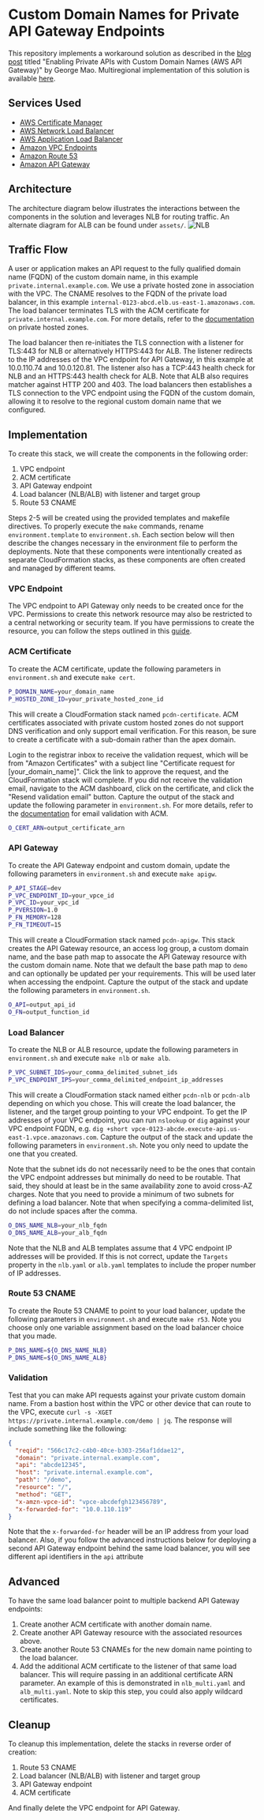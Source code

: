 # Custom Domain Names for Private API Gateway Endpoints
This repository implements a workaround solution as described in the [blog post](https://georgemao.medium.com/enabling-private-apis-with-custom-domain-names-aws-api-gateway-df1b62b0ba7c) titled "Enabling Private APIs with Custom Domain Names (AWS API Gateway)" by George Mao. Multiregional implementation of this solution is available [here](../multiregional-private-api/EADME.md).

## Services Used
* [AWS Certificate Manager](https://aws.amazon.com/certificate-manager/)
* [AWS Network Load Balancer](https://docs.aws.amazon.com/elasticloadbalancing/latest/network/introduction.html)
* [AWS Application Load Balancer](https://docs.aws.amazon.com/elasticloadbalancing/latest/application/introduction.html)
* [Amazon VPC Endpoints](https://docs.aws.amazon.com/vpc/latest/privatelink/vpc-endpoints.html)
* [Amazon Route 53](https://aws.amazon.com/route53/)
* [Amazon API Gateway](https://aws.amazon.com/api-gateway/)

## Architecture
The architecture diagram below illustrates the interactions between the components in the solution and leverages NLB for routing traffic. An alternate diagram for ALB can be found under `assets/`.
![NLB](assets/apigw_pcdn_nlb_200.png)

## Traffic Flow
A user or application makes an API request to the fully qualified domain name (FQDN) of the custom domain name, in this example `private.internal.example.com`. We use a private hosted zone in association with the VPC. The CNAME resolves to the FQDN of the private load balancer, in this example `internal-0123-abcd.elb.us-east-1.amazonaws.com`. The load balancer terminates TLS with the ACM certificate for `private.internal.example.com`. For more details, refer to the [documentation](https://docs.aws.amazon.com/Route53/latest/DeveloperGuide/hosted-zone-private-creating.html) on private hosted zones.

The load balancer then re-initiates the TLS connection with a listener for TLS:443 for NLB or alternatively HTTPS:443 for ALB. The listener redirects to the IP addresses of the VPC endpoint for API Gateway, in this example at 10.0.110.74 and 10.0.120.81. The listener also has a TCP:443 health check for NLB and an HTTPS:443 health check for ALB. Note that ALB also requires matcher against HTTP 200 and 403. The load balancers then establishes a TLS connection to the VPC endpoint using the FQDN of the custom domain, allowing it to resolve to the regional custom domain name that we configured.

## Implementation
To create this stack, we will create the components in the following order:
1. VPC endpoint
2. ACM certificate
3. API Gateway endpoint
4. Load balancer (NLB/ALB) with listener and target group
5. Route 53 CNAME

Steps 2-5 will be created using the provided templates and makefile directives. To properly execute the `make` commands, rename `environment.template` to `environment.sh`. Each section below will then describe the changes necessary in the environment file to perform the deployments. Note that these components were intentionally created as separate CloudFormation stacks, as these components are often created and managed by different teams.

### VPC Endpoint
The VPC endpoint to API Gateway only needs to be created once for the VPC. Permissions to create this network resource may also be restricted to a central networking or security team. If you have permissions to create the resource, you can follow the steps outlined in this [guide](https://docs.aws.amazon.com/apigateway/latest/developerguide/apigateway-private-apis.html#apigateway-private-api-create-interface-vpc-endpoint).

### ACM Certificate
To create the ACM certificate, update the following parameters in `environment.sh` and execute `make cert`.

```bash
P_DOMAIN_NAME=your_domain_name
P_HOSTED_ZONE_ID=your_private_hosted_zone_id
```

This will create a CloudFormation stack named `pcdn-certificate`. ACM certificates associated with private custom hosted zones do not support DNS verification and only support email verification. For this reason, be sure to create a certificate with a sub-domain rather than the apex domain.

Login to the registrar inbox to receive the validation request, which will be from "Amazon Certificates" with a subject line "Certificate request for [your_domain_name]". Click the link to approve the request, and the CloudFormation stack will complete. If you did not receive the validation email, navigate to the ACM dashboard, click on the certificate, and click the "Resend validation email" button. Capture the output of the stack and update the following parameter in `environment.sh`. For more details, refer to the [documentation](https://docs.aws.amazon.com/acm/latest/userguide/email-validation.html) for email validation with ACM.

```bash
O_CERT_ARN=output_certificate_arn
```

### API Gateway
To create the API Gateway endpoint and custom domain, update the following parameters in `environment.sh` and execute `make apigw`.

```bash
P_API_STAGE=dev
P_VPC_ENDPOINT_ID=your_vpce_id
P_VPC_ID=your_vpc_id
P_PVERSION=1.0
P_FN_MEMORY=128
P_FN_TIMEOUT=15
```

This will create a CloudFormation stack named `pcdn-apigw`. This stack creates the API Gateway resource, an access log group, a custom domain name, and the base path map to assocate the API Gateway resource with the custom domain name. Note that we default the base path map to `demo` and can optionally be updated per your requirements. This will be used later when accessing the endpoint. Capture the output of the stack and update the following parameters in `environment.sh`.

```bash
O_API=output_api_id
O_FN=output_function_id
```

### Load Balancer
To create the NLB or ALB resource, update the following parameters in `environment.sh` and execute `make nlb` or `make alb`.

```bash
P_VPC_SUBNET_IDS=your_comma_delimited_subnet_ids
P_VPC_ENDPOINT_IPS=your_comma_delimited_endpoint_ip_addresses
```

This will create a CloudFormation stack named either `pcdn-nlb` or `pcdn-alb` depending on which you chose. This will create the load balancer, the listener, and the target group pointing to your VPC endpoint. To get the IP addresses of your VPC endpoint, you can run `nslookup` or `dig` against your VPC endpoint FQDN, e.g. `dig +short vpce-0123-abcde.execute-api.us-east-1.vpce.amazonaws.com`. Capture the output of the stack and update the following parameters in `environment.sh`. Note you only need to update the one that you created.

Note that the subnet ids do not necessarily need to be the ones that contain the VPC endpoint addresses but minimally do need to be routable. That said, they should at least be in the same availability zone to avoid cross-AZ charges. Note that you need to provide a minimum of two subnets for defining a load balancer. Note that when specifying a comma-delimited list, do not include spaces after the comma.


```bash
O_DNS_NAME_NLB=your_nlb_fqdn
O_DNS_NAME_ALB=your_alb_fqdn
```

Note that the NLB and ALB templates assume that 4 VPC endpoint IP addresses will be provided. If this is not correct, update the `Targets` property in the `nlb.yaml` or `alb.yaml` templates to include the proper number of IP addresses.

### Route 53 CNAME
To create the Route 53 CNAME to point to your load balancer, update the following parameters in `environment.sh` and execute `make r53`. Note you choose only one variable assignment based on the load balancer choice that you made.

```bash
P_DNS_NAME=${O_DNS_NAME_NLB}
P_DNS_NAME=${O_DNS_NAME_ALB}
```

### Validation
Test that you can make API requests against your private custom domain name. From a bastion host within the VPC or other device that can route to the VPC, execute `curl -s -XGET https://private.internal.example.com/demo | jq`. The response will include something like the following:

```json
{
  "reqid": "566c17c2-c4b0-40ce-b303-256af1ddae12",
  "domain": "private.internal.example.com",
  "api": "abcde12345",
  "host": "private.internal.example.com",
  "path": "/demo",
  "resource": "/",
  "method": "GET",
  "x-amzn-vpce-id": "vpce-abcdefgh123456789",
  "x-forwarded-for": "10.0.110.119"
}
```

Note that the `x-forwarded-for` header will be an IP address from your load balancer. Also, if you follow the advanced instructions below for deploying a second API Gateway endpoint behind the same load balancer, you will see different api identifiers in the `api` attribute

## Advanced
To have the same load balancer point to multiple backend API Gateway endpoints:
1. Create another ACM certificate with another domain name.
2. Create another API Gateway resource with the associated resources above.
3. Create another Route 53 CNAMEs for the new domain name pointing to the load balancer.
4. Add the additional ACM certificate to the listener of that same load balancer. This will require passing in an additional certificate ARN parameter. An example of this is demonstrated in `nlb_multi.yaml` and `alb_multi.yaml`. Note to skip this step, you could also apply wildcard certificates. 

## Cleanup
To cleanup this implementation, delete the stacks in reverse order of creation:
1. Route 53 CNAME
2. Load balancer (NLB/ALB) with listener and target group
3. API Gateway endpoint
4. ACM certificate

And finally delete the VPC endpoint for API Gateway.
